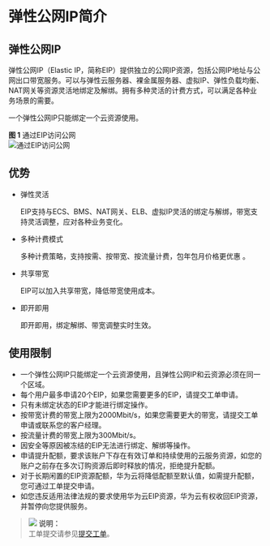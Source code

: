 # 弹性公网IP简介<a name="zh-cn_topic_0166932709"></a>

## 弹性公网IP<a name="section267602115215"></a>

弹性公网IP（Elastic IP，简称EIP）提供独立的公网IP资源，包括公网IP地址与公网出口带宽服务。可以与弹性云服务器、裸金属服务器、虚拟IP、弹性负载均衡、NAT网关等资源灵活地绑定及解绑。拥有多种灵活的计费方式，可以满足各种业务场景的需要。

一个弹性公网IP只能绑定一个云资源使用。

**图 1**  通过EIP访问公网<a name="fig15314318474"></a>  
![](figures/通过EIP访问公网.png "通过EIP访问公网")

## 优势<a name="section1368115224235"></a>

-   弹性灵活

    EIP支持与ECS、BMS、NAT网关、ELB、虚拟IP灵活的绑定与解绑，带宽支持灵活调整，应对各种业务变化。

-   多种计费模式

    多种计费策略，支持按需、按带宽、按流量计费，包年包月价格更优惠 。

-   共享带宽

    EIP可以加入共享带宽，降低带宽使用成本。

-   即开即用

    即开即用，绑定解绑、带宽调整实时生效。


## 使用限制<a name="section4175311320"></a>

-   一个弹性公网IP只能绑定一个云资源使用，且弹性公网IP和云资源必须在同一个区域。
-   每个用户最多申请20个EIP，如果您需要更多的EIP，请提交工单申请。
-   只有未绑定状态的EIP才能进行绑定操作。
-   按带宽计费的带宽上限为2000Mbit/s，如果您需要更大的带宽，请提交工单申请或联系您的客户经理。
-   按流量计费的带宽上限为300Mbit/s。
-   因安全等原因被冻结的EIP无法进行绑定、解绑等操作。
-   申请提升配额，要求该账户下存在有效订单和持续使用的云服务资源，如您的账户之前存在多次订购资源后即时释放的情况，拒绝提升配额。
-   对于长期闲置的EIP资源配额，华为云将降低配额至默认值，如需提升配额，您可通过工单提交申请。
-   如您违反适用法律法规的要求使用华为云EIP资源，华为云有权收回EIP资源，并暂停向您提供服务。

>![](public_sys-resources/icon-note.gif) **说明：**   
>工单提交请参见[提交工单](https://support.huaweicloud.com/usermanual-ticket/zh-cn_topic_0127038618.html)。  

